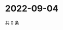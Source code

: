 # 2022-09-04

共 0 条

<!-- BEGIN WEIBO -->
<!-- 最后更新时间 Sun Sep 04 2022 12:08:26 GMT+0800 (China Standard Time) -->

<!-- END WEIBO -->
